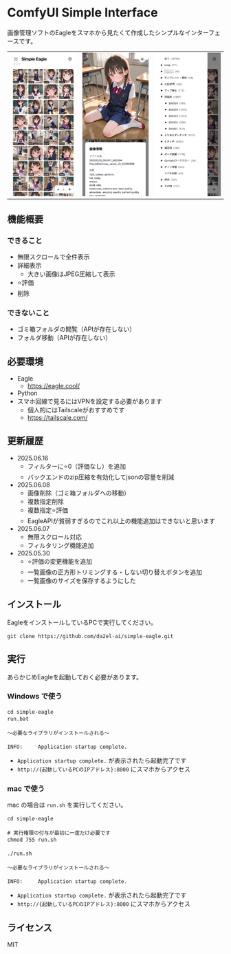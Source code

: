 # ComfyUI Simple Interface

画像管理ソフトのEagleをスマホから見たくて作成したシンプルなインターフェースです。

<table>
  <tr>
    <td><img src="img/screen_1.png" width="200"></td>
    <td><img src="img/screen_2.png" width="200"></td>
    <td><img src="img/screen_3.png" width="200"></td>
  </tr>
</table>

## 機能概要

### できること

- 無限スクロールで全件表示
- 詳細表示
  - 大きい画像はJPEG圧縮して表示
- ⭐️評価
- 削除

### できないこと

- ゴミ箱フォルダの閲覧（APIが存在しない）
- フォルダ移動（APIが存在しない）

## 必要環境

- Eagle
  - https://eagle.cool/
- Python
- スマホ回線で見るにはVPNを設定する必要があります
  - 個人的にはTailscaleがおすすめです
  - https://tailscale.com/


## 更新履歴

- 2025.06.16
  - フィルターに⭐️0（評価なし）を追加
  - バックエンドのzip圧縮を有効化してjsonの容量を削減
- 2025.06.08
  - 画像削除（ゴミ箱フォルダへの移動）
  - 複数指定削除
  - 複数指定⭐️評価
  - EagleAPIが貧弱すぎるのでこれ以上の機能追加はできないと思います
- 2025.06.07
  - 無限スクロール対応
  - フィルタリング機能追加
- 2025.05.30
  - ⭐️評価の変更機能を追加
  - 一覧画像の正方形トリミングする・しない切り替えボタンを追加
  - 一覧画像のサイズを保存するようにした



## インストール

EagleをインストールしているPCで実行してください。

```
git clone https://github.com/da2el-ai/simple-eagle.git
```

## 実行

あらかじめEagleを起動しておく必要があります。

### Windows で使う

```
cd simple-eagle
run.bat

〜必要なライブラリがインストールされる〜

INFO:     Application startup complete.
```

- `Application startup complete.` が表示されたら起動完了です
- `http://{起動しているPCのIPアドレス}:8000` にスマホからアクセス

### mac で使う

mac の場合は `run.sh` を実行してください。

```
cd simple-eagle

# 実行権限の付与が最初に一度だけ必要です
chmod 755 run.sh

./run.sh

〜必要なライブラリがインストールされる〜

INFO:     Application startup complete.
```

- `Application startup complete.` が表示されたら起動完了です
- `http://{起動しているPCのIPアドレス}:8000` にスマホからアクセス



## ライセンス

MIT
